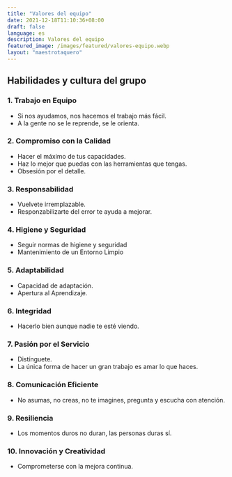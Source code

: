 ```yaml
---
title: "Valores del equipo"
date: 2021-12-18T11:10:36+08:00
draft: false
language: es
description: Valores del equipo
featured_image: /images/featured/valores-equipo.webp
layout: "maestrotaquero"
---
```

## Habilidades y cultura del grupo

### 1. **Trabajo en Equipo**

- Si nos ayudamos, nos hacemos el trabajo más fácil.
- A la gente no se le reprende, se le orienta.

### 2. **Compromiso con la Calidad**

- Hacer el máximo de tus capacidades.
- Haz lo mejor que puedas con las herramientas que tengas.
- Obsesión por el detalle.

### 3. **Responsabilidad**

- Vuelvete irremplazable.
- Responzabilizarte del error te ayuda a mejorar.

### 4. **Higiene y Seguridad**

- Seguir normas de higiene y seguridad
- Mantenimiento de un Entorno Limpio

### 5. **Adaptabilidad**

- Capacidad de adaptación.
- Apertura al Aprendizaje.

### 6. **Integridad**

- Hacerlo bien aunque nadie te esté viendo.

### 7. **Pasión por el Servicio**

- Distínguete.
- La única forma de hacer un gran trabajo es amar lo que haces.

### 8. **Comunicación Eficiente**

- No asumas, no creas, no te imagines, pregunta y escucha con atención.

### 9. **Resiliencia**

- Los momentos duros no duran, las personas duras sí.

### 10. **Innovación y Creatividad**

- Comprometerse con la mejora continua.